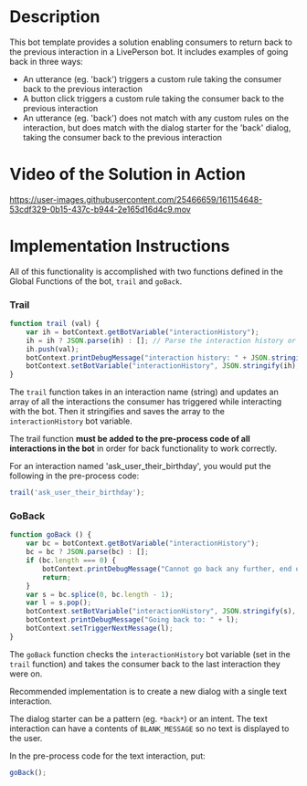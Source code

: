 # Description

This bot template provides a solution enabling consumers to return back to the previous interaction in a LivePerson bot. It includes examples of going back in three ways:

- An utterance (eg. 'back') triggers a custom rule taking the consumer back to the previous interaction
- A button click triggers a custom rule taking the consumer back to the previous interaction
- An utterance (eg. 'back') does not match with any custom rules on the interaction, but does match with the dialog starter for the 'back' dialog, taking the consumer back to the previous interaction

# Video of the Solution in Action

https://user-images.githubusercontent.com/25466659/161154648-53cdf329-0b15-437c-b944-2e165d16d4c9.mov

# Implementation Instructions

All of this functionality is accomplished with two functions defined in the Global Functions of the bot, `trail` and `goBack`.

### Trail

```js
function trail (val) { 
    var ih = botContext.getBotVariable("interactionHistory"); 
    ih = ih ? JSON.parse(ih) : []; // Parse the interaction history or make a new array if it doesn't exist
    ih.push(val); 
    botContext.printDebugMessage("interaction history: " + JSON.stringify(ih)); 
    botContext.setBotVariable("interactionHistory", JSON.stringify(ih), true, false); // Stringify the interaction history and save it as a bot variable
}
```

The `trail` function takes in an interaction name (string) and updates an array of all the interactions the consumer has triggered while interacting with the bot. Then it stringifies and saves the array to the `interactionHistory` bot variable.

The trail function **must be added to the pre-process code of all interactions in the bot** in order for back functionality to work correctly.

For an interaction named 'ask_user_their_birthday', you would put the following in the pre-process code:

```js
trail('ask_user_their_birthday');
```

### GoBack

```js
function goBack () { 
    var bc = botContext.getBotVariable("interactionHistory"); 
    bc = bc ? JSON.parse(bc) : [];
    if (bc.length === 0) { 
        botContext.printDebugMessage("Cannot go back any further, end of interaction history"); 
        return; 
    } 
    var s = bc.splice(0, bc.length - 1); 
    var l = s.pop(); 
    botContext.setBotVariable("interactionHistory", JSON.stringify(s), true, false);
    botContext.printDebugMessage("Going back to: " + l); 
    botContext.setTriggerNextMessage(l); 
}
```

The `goBack` function checks the `interactionHistory` bot variable (set in the `trail` function) and takes the consumer back to the last interaction they were on.

Recommended implementation is to create a new dialog with a single text interaction.

The dialog starter can be a pattern (eg. `*back*`) or an intent. The text interaction can have a contents of `BLANK_MESSAGE` so no text is displayed to the user.

In the pre-process code for the text interaction, put:

```js
goBack();
```

